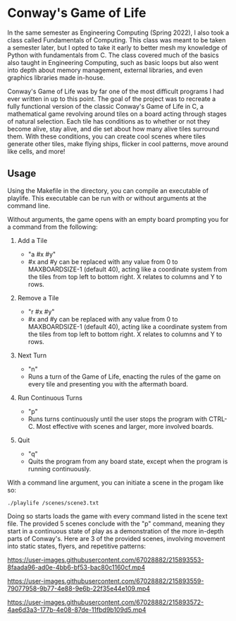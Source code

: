 # Conway's Game of Life

In the same semester as Engineering Computing (Spring 2022), I also took a class called Fundamentals of Computing. This class was meant to be taken a semester later, but I opted to take it early to better mesh my knowledge of Python with fundamentals from C. The class covered much of the basics also taught in Engineering Computing, such as basic loops but also went into depth about memory management, external libraries, and even graphics libraries made in-house.

Conway's Game of Life was by far one of the most difficult programs I had ever written in up to this point. The goal of the project was to recreate a fully functional version of the classic Conway's Game of Life in C, a mathematical game revolving around tiles on a board acting through stages of natural selection. Each tile has conditions as to whether or not they become alive, stay alive, and die set about how many alive tiles surround them. With these conditions, you can create cool scenes where tiles generate other tiles, make flying ships, flicker in cool patterns, move around like cells, and more!

## Usage

Using the Makefile in the directory, you can compile an executable of playlife. This executable can be run with or without arguments at the command line.

Without arguments, the game opens with an empty board prompting you for a command from the following:
1. Add a Tile
    * "a #x #y"
    * #x and #y can be replaced with any value from 0 to MAXBOARDSIZE-1 (default 40), acting like a coordinate system from the tiles from top left to bottom right. X relates to columns and Y to rows.

2. Remove a Tile
    * "r #x #y"
    * #x and #y can be replaced with any value from 0 to MAXBOARDSIZE-1 (default 40), acting like a coordinate system from the tiles from top left to bottom right. X relates to columns and Y to rows.

3. Next Turn
    * "n"
    * Runs a turn of the Game of Life, enacting the rules of the game on every tile and presenting you with the aftermath board.

4. Run Continuous Turns
    * "p"
    * Runs turns continuously until the user stops the program with CTRL-C. Most effective with scenes and larger, more involved boards.

5. Quit
    * "q"
    * Quits the program from any board state, except when the program is running continuously.


    
With a command line argument, you can initiate a scene in the progam like so:
```
./playlife /scenes/scene3.txt
```
Doing so starts loads the game with every command listed in the scene text file. The provided 5 scenes conclude with the "p" command, meaning they start in a continuous state of play as a demonstration of the more in-depth parts of Conway's. Here are 3 of the provided scenes, involving movement into static states, flyers, and repetitive patterns:


https://user-images.githubusercontent.com/67028882/215893553-8faada96-ad0e-4bb6-bf53-bac80c1160cf.mp4

https://user-images.githubusercontent.com/67028882/215893559-79077958-9b77-4e88-9e6b-22f35e44e109.mp4

https://user-images.githubusercontent.com/67028882/215893572-4ae6d3a3-177b-4e08-87de-11fbd9b109d5.mp4


  
